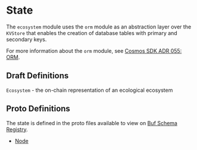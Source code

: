 # State

The `ecosystem` module uses the `orm` module as an abstraction layer over the `KVStore` that enables the creation of database tables with primary and secondary keys.

For more information about the `orm` module, see [Cosmos SDK ADR 055: ORM](https://docs.cosmos.network/main/architecture/adr-055-orm).

## Draft Definitions

`Ecosystem` - the on-chain representation of an ecological ecosystem

## Proto Definitions

The state is defined in the proto files available to view on [Buf Schema Registry](https://buf.build/chora/geonode).

<!-- listed alphabetically -->

- [Node](https://buf.build/chora/geonode/docs/main:chora.geonode.v1#chora.geonode.v1.Node)
